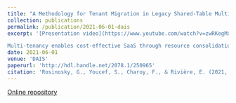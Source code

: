 ```yaml
---
title: "A Methodology for Tenant Migration in Legacy Shared-Table Multi-tenant Applications"
collection: publications
permalink: /publication/2021-06-01-dais
excerpt: '[Presentation video](https://www.youtube.com/watch?v=zwRKegMxgUw) 

Multi-tenancy enables cost-effective SaaS through resource consolidation. Multiple customers, or tenants, are served by a single application instance, and isolation is enforced at the application level. Ser- vice load for different tenants can vary over time, requiring applications to scale in and out. A large class of SaaS providers operates legacy applications structured around a relational (SQL) database. These applications achieve tenant isolation through dedicated fields in their relational schema and are not designed to support scaling operations. We present a novel solution for scaling in or out such applications through the migration of a tenant’s data to new application and database instances. Our solution requires no change to the application and incurs no service downtime for non-migrated tenants. It leverages external tables and foreign data wrappers, as supported by major relational databases. We evaluate the approach using two multi-tenant applications: Iomad, an ex- tension of the Moodle Learning Management System, and Camunda, a business process management platform. Our results show the usability of the method, minimally impacting performance for other tenants during migration and leading to increased service capacity after migration.'
date: 2021-06-01
venue: 'DAIS'
paperurl: 'http://hdl.handle.net/2078.1/250965'
citation: 'Rosinosky, G., Youcef, S., Charoy, F., & Rivière, E. (2021, June). A methodology for tenant migration in legacy shared-table multi-tenant applications. In Distributed Applications and Interoperable Systems: 21st IFIP WG 6.1 International Conference, DAIS 2021, Held as Part of the 16th International Federated Conference on Distributed Computing Techniques, DisCoTec 2021, Valletta, Malta, June 14–18, 2021, Proceedings (pp. 3-20). Cham: Springer International Publishing.'
---
```

[Online repository](https://github.com/CloudLargeScale-UCLouvain/legacy-sql-migration)